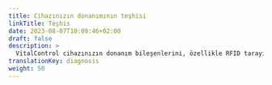 ```yaml
---
title: Cihazınızın donanımının teşhisi
linkTitle: Teşhis
date: 2023-08-07T10:09:46+02:00
draft: false
description: >
  VitalControl cihazınızın donanım bileşenlerini, özellikle RFID tarayıcınızı teşhis edin.
translationKey: diagnosis
weight: 50
---
```

